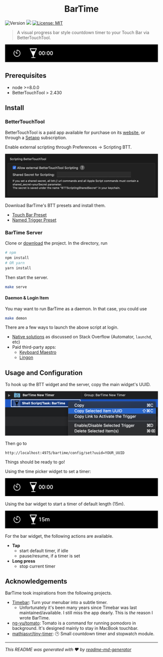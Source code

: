 <h1 align="center">BarTime</h1>
<p>
  <img alt="Version" src="https://img.shields.io/badge/version-0.1.0-blue.svg?cacheSeconds=2592000" />
  <img src="https://img.shields.io/badge/node-%3E%3D8.0.0-blue.svg" />
  <a href="#" target="_blank">
    <img alt="License: MIT" src="https://img.shields.io/badge/License-MIT-yellow.svg" />
  </a>
</p>

> A visual progress bar style countdown timer to your Touch Bar via BetterTouchTool. 

![](images/set_timer.gif)

## Prerequisites

- node >=8.0.0
- BetterTouchTool > 2.430

## Install

### BetterTouchTool

BetterTouchTool is a paid app available for purchase on its [website](https://folivora.ai/), or through a [Setapp](https://setapp.com/) subscription. 

Enable external scripting through Preferences -> Scripting BTT.

![](images/btt_scripting.png)

Download BarTime's BTT presets and install them. 

- [Touch Bar Preset](https://github.com/pnlng/bartime/releases/latest/download/BarTime.bttpreset)
- [Named Trigger Preset](https://github.com/pnlng/bartime/releases/latest/download/BarTime_long_press.bttpreset)

### BarTime Server

Clone or [download](https://github.com/kefranabg/readme-md-generator/archive/master.zip) the project. In the directory, run

```sh
# npm
npm install
# OR yarn
yarn install
```

Then start the server. 

```sh
make serve
```

#### Daemon & Login Item

You may want to run BarTime as a daemon. In that case, you could use 

```sh
make demon
```

There are a few ways to launch the above script at login. 

- [Native solutions](https://stackoverflow.com/questions/6442364/running-script-upon-login-mac) as discussed on Stack Overflow (Automator, `launchd`, etc)
- Paid third-party apps:
  - [Keyboard Maestro](https://www.keyboardmaestro.com/main/)
  - [Lingon](https://www.peterborgapps.com/lingon/)

## Usage and Configuration

To hook up the BTT widget and the server, copy the main widget's UUID. 

![](images/uuid.png)

Then go to 

```
http://localhost:4975/bartime/config/set?uuid=YOUR_UUID
```

Things should be ready to go!

Using the time picker widget to set a timer:

![](images/set_timer.gif)

Using the bar widget to start a timer of default length (15m). 

![](images/use_default.gif)

For the bar widget, the following actions are available. 

- **Tap**
  - start default timer, if idle
  - pause/resume, if a timer is set
- **Long press**
  - stop current timer

## Acknowledgements

BarTime took inspirations from the following projects. 

- [Timebar](https://www.macupdate.com/app/mac/47506/timebar): Turn your menubar into a subtle timer.
  - Unfortunately it's been many years since Timebar was last maintained/available. I still miss the app dearly. This is *the* reason I wrote BarTime.
- [ng-vu/tomato](https://github.com/ng-vu/tomato): Tomato is a command for running pomodoro in background. It's designed mainly to stay in MacBook touchbar.
- [mathiasvr/tiny-timer](https://github.com/mathiasvr/tiny-timer): :clock2: Small countdown timer and stopwatch module.

***
_This README was generated with ❤️ by [readme-md-generator](https://github.com/kefranabg/readme-md-generator)_